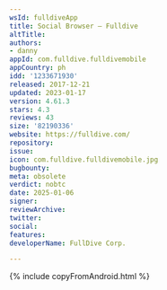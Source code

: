 ```yaml
---
wsId: fulldiveApp
title: Social Browser – Fulldive
altTitle: 
authors:
- danny
appId: com.fulldive.fulldivemobile
appCountry: ph
idd: '1233671930'
released: 2017-12-21
updated: 2023-01-17
version: 4.61.3
stars: 4.3
reviews: 43
size: '82190336'
website: https://fulldive.com/
repository: 
issue: 
icon: com.fulldive.fulldivemobile.jpg
bugbounty: 
meta: obsolete
verdict: nobtc
date: 2025-01-06
signer: 
reviewArchive: 
twitter: 
social: 
features: 
developerName: FullDive Corp.

---
```


{% include copyFromAndroid.html %}